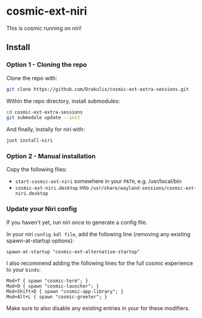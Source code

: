 # cosmic-ext-niri

This is cosmic running on niri!

## Install

### Option 1 - Cloning the repo

Clone the repo with:

```bash
git clone https://github.com/Drakulix/cosmic-ext-extra-sessions.git
```

Within the repo directory, install submodules:

```bash
cd cosmic-ext-extra-sessions
git submodule update --init
```

And finally, instally for niri with:

```bash
just install-niri
```

### Option 2 - Manual installation

Copy the following files:

- `start-cosmic-ext-niri` somewhere in your `PATH`, e.g. /usr/local/bin
- `cosmic-ext-niri.desktop` into `/usr/share/wayland-sessions/cosmic-ext-niri.desktop`

### Update your Niri config

If you haven't yet, run niri once to generate a config file.

In your niri `config.kdl file`, add the following line (removing any existing spawn-at-startup options):

```kdl
spawn-at-startup "cosmic-ext-alternative-startup"
```

I also recommend adding the following lines for the full cosmic experience to your `binds`:

```kdl
Mod+T { spawn "cosmic-term"; }
Mod+D { spawn "cosmic-launcher"; }
Mod+Shift+D { spawn "cosmic-app-library"; }
Mod+Alt+L { spawn "cosmic-greeter"; }
```

Make sure to also disable any existing entries in your for these modifiers.
